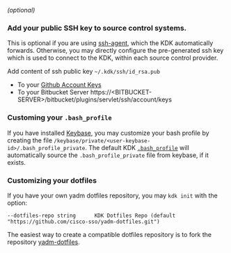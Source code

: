 _(optional)_

### Add your public SSH key to source control systems.

This is optional if you are using [ssh-agent](https://developer.github.com/v3/guides/using-ssh-agent-forwarding/), which
the KDK automatically forwards.  Otherwise, you may directly configure the pre-generated ssh key which is used to
connect to the KDK, within each source control provider.

Add content of ssh public key `~/.kdk/ssh/id_rsa.pub`

* To your [Github Account Keys](https://github.com/settings/keys)
* To your Bitbucket Server https://\<BITBUCKET-SERVER\>/bitbucket/plugins/servlet/ssh/account/keys

### Customing your `.bash_profile`

If you have installed [Keybase](https://keybase.io/), you may customize your bash profile by creating the file
`/keybase/private/<user-keybase-id>/.bash_profile_private`.  The default KDK
[`.bash_profile`](https://github.com/cisco-sso/yadm-dotfiles/blob/master/.bash_profile#L101) will automatically source
the `.bash_profile_private` file from keybase, if it exists.

### Customizing your dotfiles

If you have your own yadm dotfiles repository, you may `kdk init` with the option:
```
--dotfiles-repo string      KDK Dotfiles Repo (default "https://github.com/cisco-sso/yadm-dotfiles.git")
```

The easiest way to create a compatible dotfiles repository is to fork the repository
[yadm-dotfiles](https://github.com/cisco-sso/yadm-dotfiles.git).
